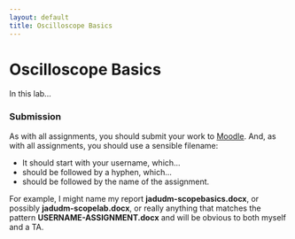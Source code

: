 ```yaml
---
layout: default
title: Oscilloscope Basics
---
```


# Oscilloscope Basics

In this lab...

### Submission

As with all assignments, you should submit your work to [Moodle](http://moodle.berea.edu/mod/assignment/view.php?id=54287). And, as with all assignments, you should use a sensible filename:

* It should start with your username, which...
* should be followed by a hyphen, which...
* should be followed by the name of the assignment.

For example, I might name my report **jadudm-scopebasics.docx**, or possibly **jadudm-scopelab.docx**, or really anything that matches the pattern **USERNAME-ASSIGNMENT.docx** and will be obvious to both myself and a TA. 


